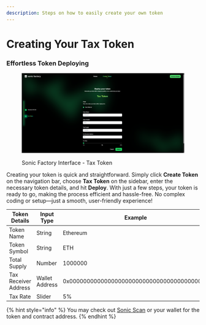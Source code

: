 ```yaml
---
description: Steps on how to easily create your own token
---
```


# Creating Your Tax Token

### Effortless Token Deploying

<figure><img src="../.gitbook/assets/image (1).png" alt=""><figcaption><p>Sonic Factory Interface - Tax Token</p></figcaption></figure>

Creating your token is quick and straightforward. Simply click **Create Token** on the navigation bar, choose **Tax Token** on the sidebar, enter the necessary token details, and hit **Deploy**. With just a few steps, your token is ready to go, making the process efficient and hassle-free. No complex coding or setup—just a smooth, user-friendly experience!

| Token Details        | Input Type     | Example                                    |
| -------------------- | -------------- | ------------------------------------------ |
| Token Name           | String         | Ethereum                                   |
| Token Symbol         | String         | ETH                                        |
| Total Supply         | Number         | 1000000                                    |
| Tax Receiver Address | Wallet Address | 0x0000000000000000000000000000000000000000 |
| Tax Rate             | Slider         | 5%                                         |

{% hint style="info" %}
You may check out [Sonic Scan](https://sonicscan.org/) or your wallet for the token and contract address.
{% endhint %}
